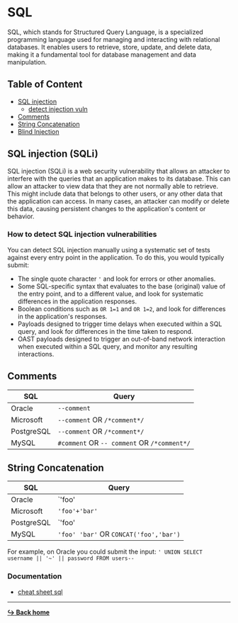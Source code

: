 # SQL

SQL, which stands for Structured Query Language, is a specialized programming language used for managing and interacting with relational databases. It enables users to retrieve, store, update, and delete data, making it a fundamental tool for database management and data manipulation.

## Table of Content

- [SQL injection](#sql-injection-sqli)
    - [detect injection vuln](#how-to-detect-sql-injection-vulnerabilities)
- [Comments](#comments)
- [String Concatenation](#string-concatenation)
- [Blind Injection](/language/sql/blind-injection.md)

## SQL injection (SQLi)

SQL injection (SQLi) is a web security vulnerability that allows an attacker to interfere with the queries that an application makes to its database. This can allow an attacker to view data that they are not normally able to retrieve. This might include data that belongs to other users, or any other data that the application can access. In many cases, an attacker can modify or delete this data, causing persistent changes to the application's content or behavior.

### How to detect SQL injection vulnerabilities

You can detect SQL injection manually using a systematic set of tests against every entry point in the application. To do this, you would typically submit:

- The single quote character `'` and look for errors or other anomalies.
- Some SQL-specific syntax that evaluates to the base (original) value of the entry point, and to a different value, and look for systematic differences in the application responses.
- Boolean conditions such as `OR 1=1` and `OR 1=2`, and look for differences in the application's responses.
- Payloads designed to trigger time delays when executed within a SQL query, and look for differences in the time taken to respond.
- OAST payloads designed to trigger an out-of-band network interaction when executed within a SQL query, and monitor any resulting interactions.

## Comments

SQL | Query
--- | ---
Oracle | `--comment`
Microsoft | `--comment` OR `/*comment*/`
PostgreSQL | `--comment` OR `/*comment*/`
MySQL | `#comment` OR `-- comment` OR `/*comment*/`

## String Concatenation

SQL | Query
--- | ---
Oracle | `'foo'||'bar'`
Microsoft | `'foo'+'bar'`
PostgreSQL | `'foo'||'bar'`
MySQL | `'foo' 'bar'` OR `CONCAT('foo','bar')`

For example, on Oracle you could submit the input:
`' UNION SELECT username || '~' || password FROM users--`

### Documentation

- [cheat sheet sql](https://portswigger.net/web-security/sql-injection/cheat-sheet)

---

[**:arrow_right_hook: Back home**](/README.md)
